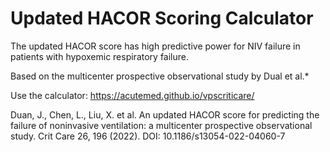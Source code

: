 # Updated HACOR Scoring Calculator

The updated HACOR score has high predictive power for NIV failure in patients with hypoxemic respiratory failure.

Based on the multicenter prospective observational study by Dual et al.*

Use the calculator: https://acutemed.github.io/vpscriticare/


Duan, J., Chen, L., Liu, X. et al. An updated HACOR score for predicting the failure of noninvasive ventilation: a multicenter prospective observational study. Crit Care 26, 196 (2022). DOI: 10.1186/s13054-022-04060-7
